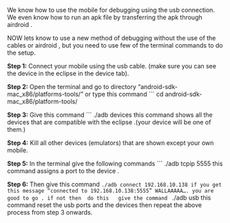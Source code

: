We know how to use the mobile for debugging using the  usb connection. </br>
We even know how to run an apk file by transferring the apk through airdroid .</br>

NOW lets know to use a new method of debugging without the use of the cables or airdroid , but you need to use few of the terminal commands to do the setup.

**Step 1:** Connect your mobile using the usb cable. (make sure you can see the device in the eclipse in the device tab).

**Step 2:** Open the terminal and go to directory “android-sdk-mac_x86/platforms-tools/” or type  this command 
		```
		cd android-sdk-mac_x86/platform-tools/

**Step 3:** Give this command 
		```
		./adb devices
	this command shows all the devices that are compatible with the eclipse .(your device will be one of them.)

**Step 4:** Kill all other devices (emulators) that are shown except your own mobile.

**Step 5:** In the terminal give the following commands 
		```
		./adb tcpip 5555
	this command assigns a port to the device .

**Step 6:** Then give this command 
		```
		./adb connect 192.168.10.138
	if you get this message “connected to 192.168.10.138:5555”
	WALLAAAAA…. you are good to go .
if not then 
 do this  
	give the command 
		```
		./adb usb
	this command reset the usb ports and the devices then repeat the above process from step 3 onwards.

